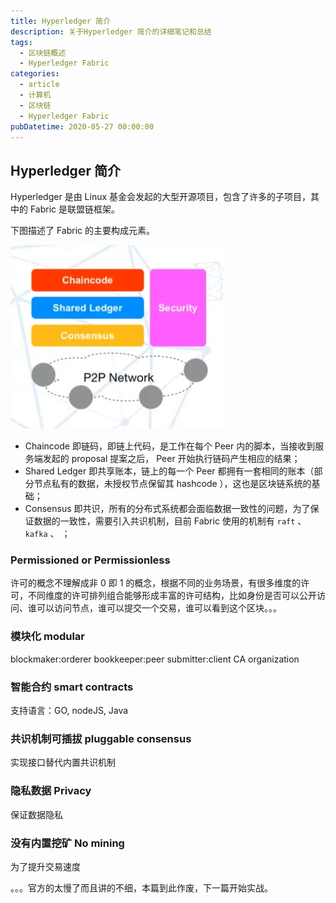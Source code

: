 ```yaml
---
title: Hyperledger 简介
description: 关于Hyperledger 简介的详细笔记和总结
tags:
  - 区块链概述
  - Hyperledger Fabric
categories:
  - article
  - 计算机
  - 区块链
  - Hyperledger Fabric
pubDatetime: 2020-05-27 00:00:00
---
```


## Hyperledger 简介

Hyperledger 是由 Linux 基金会发起的大型开源项目，包含了许多的子项目，其中的 Fabric 是联盟链框架。

下图描述了 Fabric 的主要构成元素。

![picture 28](../../../../../assets/images/32790cf3b7c91c39b3d5e705884baf3078f5af0a95b61550ed9101461edffb45.png)

- Chaincode 即链码，即链上代码，是工作在每个 Peer 内的脚本，当接收到服务端发起的 proposal 提案之后， Peer 开始执行链码产生相应的结果；
- Shared Ledger 即共享账本，链上的每一个 Peer 都拥有一套相同的账本（部分节点私有的数据，未授权节点保留其 hashcode ），这也是区块链系统的基础；
- Consensus 即共识，所有的分布式系统都会面临数据一致性的问题，为了保证数据的一致性，需要引入共识机制，目前 Fabric 使用的机制有 `raft` 、 `kafka` 、 ；

### Permissioned or Permissionless

许可的概念不理解成非 0 即 1 的概念，根据不同的业务场景，有很多维度的许可，不同维度的许可排列组合能够形成丰富的许可结构，比如身份是否可以公开访问、谁可以访问节点，谁可以提交一个交易，谁可以看到这个区块。。。

### 模块化 modular

blockmaker:orderer
bookkeeper:peer
submitter:client
CA
organization

### 智能合约 smart contracts

支持语言：GO, nodeJS, Java

### 共识机制可插拔 pluggable consensus

实现接口替代内置共识机制

### 隐私数据 Privacy

保证数据隐私

### 没有内置挖矿 No mining

为了提升交易速度

。。。官方的太慢了而且讲的不细，本篇到此作废，下一篇开始实战。
